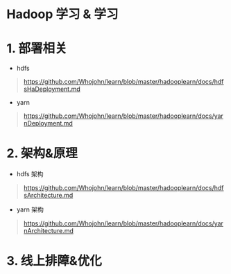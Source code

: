 # Hadoop 学习 & 学习

# 1. 部署相关
- hdfs
> https://github.com/Whojohn/learn/blob/master/hadooplearn/docs/hdfsHaDeployment.md

- yarn
> https://github.com/Whojohn/learn/blob/master/hadooplearn/docs/yarnDeployment.md

# 2. 架构&原理
- hdfs 架构
> https://github.com/Whojohn/learn/blob/master/hadooplearn/docs/hdfsArchitecture.md

- yarn 架构
> https://github.com/Whojohn/learn/blob/master/hadooplearn/docs/yarnArchitecture.md

# 3. 线上排障&优化



